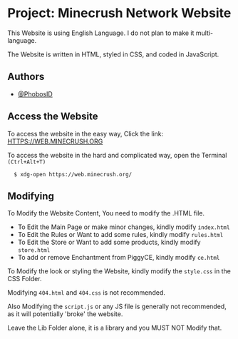 
# Project: Minecrush Network Website

This Website is using English Language. I do not plan to make it multi-language.

The Website is written in HTML, styled in CSS, and coded in JavaScript.




## Authors

- [@PhobosID](https://www.github.com/phobosid)


## Access the Website

To access the website in the easy way, Click the link: [HTTPS://WEB.MINECRUSH.ORG](https://web.minecrush.org)

To access the website in the hard and complicated way, open the Terminal ``(Ctrl+Alt+T)``

```terminal
  $ xdg-open https://web.minecrush.org/
```


## Modifying

To Modify the Website Content, You need to modify the .HTML file.

- To Edit the Main Page or make minor changes, kindly modify `index.html`
- To Edit the Rules or Want to add some rules, kindly modify `rules.html`
- To Edit the Store or Want to add some products, kindly modify `store.html`
- To add or remove Enchantment from PiggyCE, kindly modify `ce.html`

To Modify the look or styling the Website, kindly modify the `style.css` in the CSS Folder.

Modifying `404.html`     and `404.css` is not recommended.

Also Modifying the `script.js` or any JS file is generally not recommended, as it will potentially 'broke' the website.

Leave the Lib Folder alone, it is a library and you MUST NOT Modify that.

